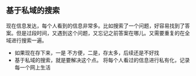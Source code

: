 ## 基于私域的搜索
现在信息发达，每个人看到的信息非常多。比如搜索了一个问题，好容易找到了答案。但是过段时间，又遇到这个问题，又忘记之前答案在哪儿。又需要重复的在全域进行搜索一遍。
- 如果现在存下来，一是 不方便，二是，存太多，后续还是不好找
- 基于私域的搜索，就是要解决这个点。 将每个人看过的信息进行私有化，记录每一个网上生活

##


